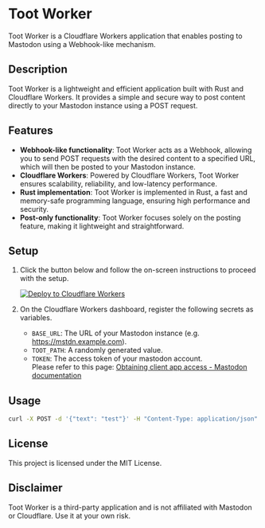 # Toot Worker

Toot Worker is a Cloudflare Workers application that enables posting to Mastodon using a Webhook-like mechanism.

## Description

Toot Worker is a lightweight and efficient application built with Rust and Cloudflare Workers. It provides a simple and secure way to post content directly to your Mastodon instance using a POST request.

## Features

- **Webhook-like functionality**: Toot Worker acts as a Webhook, allowing you to send POST requests with the desired content to a specified URL, which will then be posted to your Mastodon instance.
- **Cloudflare Workers**: Powered by Cloudflare Workers, Toot Worker ensures scalability, reliability, and low-latency performance.
- **Rust implementation**: Toot Worker is implemented in Rust, a fast and memory-safe programming language, ensuring high performance and security.
- **Post-only functionality**: Toot Worker focuses solely on the posting feature, making it lightweight and straightforward.

## Setup

1. Click the button below and follow the on-screen instructions to proceed with the setup.

   [![Deploy to Cloudflare Workers](https://deploy.workers.cloudflare.com/button)](https://deploy.workers.cloudflare.com/?url=https://github.com/bridge-y/toot-worker)

2. On the Cloudflare Workers dashboard, register the following secrets as variables.

   - `BASE_URL`: The URL of your Mastodon instance (e.g. https://mstdn.example.com).
   - `TOOT_PATH`: A randomly generated value.
   - `TOKEN`: The access token of your mastodon account.  
      Please refer to this page: [Obtaining client app access - Mastodon documentation](https://docs.joinmastodon.org/client/token/)

## Usage

```bash
curl -X POST -d '{"text": "test"}' -H "Content-Type: application/json" https://<your worker domain>/<TOOT_PATH>
```

## License

This project is licensed under the MIT License.

## Disclaimer

Toot Worker is a third-party application and is not affiliated with Mastodon or Cloudflare. Use it at your own risk.

